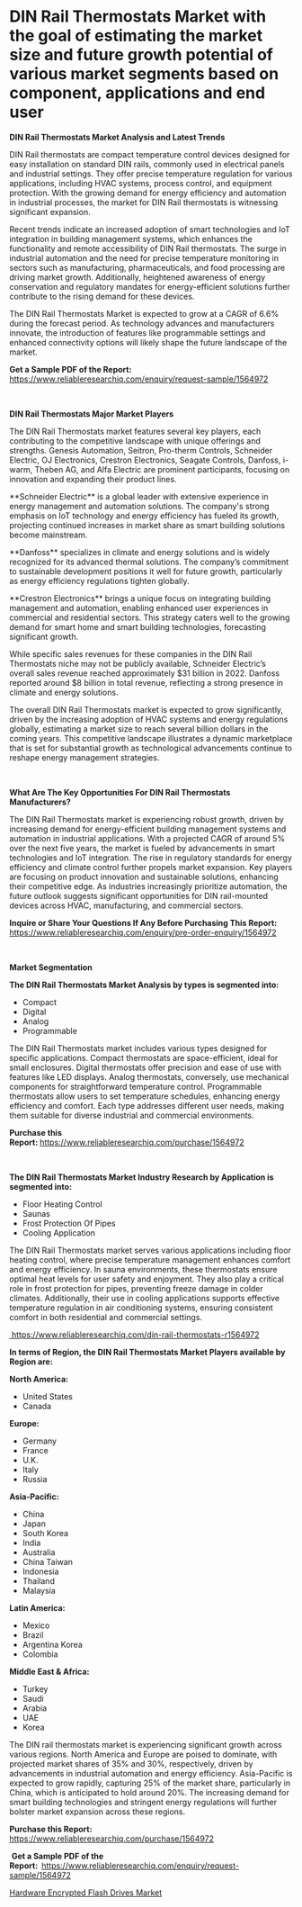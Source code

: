 <p><h1>DIN Rail Thermostats Market with the goal of estimating the market size and future growth potential of various market segments based on component, applications and end user</h1></p><p><strong>DIN Rail Thermostats Market Analysis and Latest Trends</strong></p>
<p><p>DIN Rail thermostats are compact temperature control devices designed for easy installation on standard DIN rails, commonly used in electrical panels and industrial settings. They offer precise temperature regulation for various applications, including HVAC systems, process control, and equipment protection. With the growing demand for energy efficiency and automation in industrial processes, the market for DIN Rail thermostats is witnessing significant expansion.</p><p>Recent trends indicate an increased adoption of smart technologies and IoT integration in building management systems, which enhances the functionality and remote accessibility of DIN Rail thermostats. The surge in industrial automation and the need for precise temperature monitoring in sectors such as manufacturing, pharmaceuticals, and food processing are driving market growth. Additionally, heightened awareness of energy conservation and regulatory mandates for energy-efficient solutions further contribute to the rising demand for these devices.</p><p>The DIN Rail Thermostats Market is expected to grow at a CAGR of 6.6% during the forecast period. As technology advances and manufacturers innovate, the introduction of features like programmable settings and enhanced connectivity options will likely shape the future landscape of the market.</p></p>
<p><strong>Get a Sample PDF of the Report:&nbsp;</strong> <a href="https://www.reliableresearchiq.com/enquiry/request-sample/1564972?utm_campaign=2459&utm_medium=2&utm_source=Github&utm_content=ia&utm_term=12022025&utm_id=din-rail-thermostats">https://www.reliableresearchiq.com/enquiry/request-sample/1564972</a></p>
<p>&nbsp;</p>
<p><strong>DIN Rail Thermostats Major Market Players</strong></p>
<p><p>The DIN Rail Thermostats market features several key players, each contributing to the competitive landscape with unique offerings and strengths. Genesis Automation, Seitron, Pro-therm Controls, Schneider Electric, OJ Electronics, Crestron Electronics, Seagate Controls, Danfoss, i-warm, Theben AG, and Alfa Electric are prominent participants, focusing on innovation and expanding their product lines.</p><p>**Schneider Electric** is a global leader with extensive experience in energy management and automation solutions. The company's strong emphasis on IoT technology and energy efficiency has fueled its growth, projecting continued increases in market share as smart building solutions become mainstream. </p><p>**Danfoss** specializes in climate and energy solutions and is widely recognized for its advanced thermal solutions. The company’s commitment to sustainable development positions it well for future growth, particularly as energy efficiency regulations tighten globally.</p><p>**Crestron Electronics** brings a unique focus on integrating building management and automation, enabling enhanced user experiences in commercial and residential sectors. This strategy caters well to the growing demand for smart home and smart building technologies, forecasting significant growth.</p><p>While specific sales revenues for these companies in the DIN Rail Thermostats niche may not be publicly available, Schneider Electric’s overall sales revenue reached approximately $31 billion in 2022. Danfoss reported around $8 billion in total revenue, reflecting a strong presence in climate and energy solutions. </p><p>The overall DIN Rail Thermostats market is expected to grow significantly, driven by the increasing adoption of HVAC systems and energy regulations globally, estimating a market size to reach several billion dollars in the coming years. This competitive landscape illustrates a dynamic marketplace that is set for substantial growth as technological advancements continue to reshape energy management strategies.</p></p>
<p>&nbsp;</p>
<p><strong>What Are The Key Opportunities For DIN Rail Thermostats Manufacturers?</strong></p>
<p><p>The DIN Rail Thermostats market is experiencing robust growth, driven by increasing demand for energy-efficient building management systems and automation in industrial applications. With a projected CAGR of around 5% over the next five years, the market is fueled by advancements in smart technologies and IoT integration. The rise in regulatory standards for energy efficiency and climate control further propels market expansion. Key players are focusing on product innovation and sustainable solutions, enhancing their competitive edge. As industries increasingly prioritize automation, the future outlook suggests significant opportunities for DIN rail-mounted devices across HVAC, manufacturing, and commercial sectors.</p></p>
<p><strong>Inquire or Share Your Questions If Any Before Purchasing This Report:</strong> <a href="https://www.reliableresearchiq.com/enquiry/pre-order-enquiry/1564972?utm_campaign=2459&utm_medium=2&utm_source=Github&utm_content=ia&utm_term=12022025&utm_id=din-rail-thermostats">https://www.reliableresearchiq.com/enquiry/pre-order-enquiry/1564972</a></p>
<p>&nbsp;</p>
<p><strong>Market Segmentation</strong></p>
<p><strong>The DIN Rail Thermostats Market Analysis by types is segmented into:</strong></p>
<p><ul><li>Compact</li><li>Digital</li><li>Analog</li><li>Programmable</li></ul></p>
<p><p>The DIN Rail Thermostats market includes various types designed for specific applications. Compact thermostats are space-efficient, ideal for small enclosures. Digital thermostats offer precision and ease of use with features like LED displays. Analog thermostats, conversely, use mechanical components for straightforward temperature control. Programmable thermostats allow users to set temperature schedules, enhancing energy efficiency and comfort. Each type addresses different user needs, making them suitable for diverse industrial and commercial environments.</p></p>
<p><strong>Purchase this Report:&nbsp;</strong><a href="https://www.reliableresearchiq.com/purchase/1564972?utm_campaign=2459&utm_medium=2&utm_source=Github&utm_content=ia&utm_term=12022025&utm_id=din-rail-thermostats">https://www.reliableresearchiq.com/purchase/1564972</a></p>
<p>&nbsp;</p>
<p><strong>The DIN Rail Thermostats Market Industry Research by Application is segmented into:</strong></p>
<p><ul><li>Floor Heating Control</li><li>Saunas</li><li>Frost Protection Of Pipes</li><li>Cooling Application</li></ul></p>
<p><p>The DIN Rail Thermostats market serves various applications including floor heating control, where precise temperature management enhances comfort and energy efficiency. In sauna environments, these thermostats ensure optimal heat levels for user safety and enjoyment. They also play a critical role in frost protection for pipes, preventing freeze damage in colder climates. Additionally, their use in cooling applications supports effective temperature regulation in air conditioning systems, ensuring consistent comfort in both residential and commercial settings.</p></p>
<p><a href="https://www.reliableresearchiq.com/din-rail-thermostats-r1564972?utm_campaign=2459&utm_medium=2&utm_source=Github&utm_content=ia&utm_term=12022025&utm_id=din-rail-thermostats">&nbsp;https://www.reliableresearchiq.com/din-rail-thermostats-r1564972</a></p>
<p><strong>In terms of Region, the DIN Rail Thermostats Market Players available by Region are:</strong></p>
<p>
    <p> <strong> North America: </strong>
        <ul>
            <li>United States</li>
            <li>Canada</li>
        </ul>
        </p> 
    <p> <strong> Europe: </strong>
        <ul>
            <li>Germany</li>
            <li>France</li>
            <li>U.K.</li>
            <li>Italy</li>
            <li>Russia</li>
        </ul>
        </p> 
    <p> <strong> Asia-Pacific: </strong>
        <ul>
            <li>China</li>
            <li>Japan</li>
            <li>South Korea</li>
            <li>India</li>
            <li>Australia</li>
            <li>China Taiwan</li>
            <li>Indonesia</li>
            <li>Thailand</li>
            <li>Malaysia</li>
        </ul>
        </p> 
    <p> <strong> Latin America: </strong>
        <ul>
            <li>Mexico</li>
            <li>Brazil</li>
            <li>Argentina Korea</li>
            <li>Colombia</li>
        </ul>
        </p> 
    <p> <strong> Middle East & Africa: </strong>
        <ul>
            <li>Turkey</li>
            <li>Saudi</li>
            <li>Arabia</li>
            <li>UAE</li>
            <li>Korea</li>
        </ul>
    </p>
    </p>
<p><p>The DIN rail thermostats market is experiencing significant growth across various regions. North America and Europe are poised to dominate, with projected market shares of 35% and 30%, respectively, driven by advancements in industrial automation and energy efficiency. Asia-Pacific is expected to grow rapidly, capturing 25% of the market share, particularly in China, which is anticipated to hold around 20%. The increasing demand for smart building technologies and stringent energy regulations will further bolster market expansion across these regions.</p></p>
<p><strong>Purchase this Report: </strong><a href="https://www.reliableresearchiq.com/purchase/1564972?utm_campaign=2459&utm_medium=2&utm_source=Github&utm_content=ia&utm_term=12022025&utm_id=din-rail-thermostats">https://www.reliableresearchiq.com/purchase/1564972</a></p>
<p>&nbsp;<strong>Get a Sample PDF of the Report:&nbsp;&nbsp;</strong><a href="https://www.reliableresearchiq.com/enquiry/request-sample/1564972?utm_campaign=2459&utm_medium=2&utm_source=Github&utm_content=ia&utm_term=12022025&utm_id=din-rail-thermostats">https://www.reliableresearchiq.com/enquiry/request-sample/1564972</a></p>
<p><strong></strong></p>
<p><p><a href="https://github.com/hartsockdonnette82/Market-Research-Report-List-1/blob/main/hardware-encrypted-flash-drives-market.md?utm_campaign=2459&utm_medium=2&utm_source=Github&utm_content=ia&utm_term=12022025&utm_id=din-rail-thermostats">Hardware Encrypted Flash Drives Market</a></p></p>